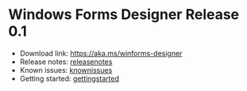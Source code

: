 # Windows Forms Designer Release 0.1

- Download link: https://aka.ms/winforms-designer
- Release notes: [releasenotes](releasenotes.md)
- Known issues: [knownissues](knownissues.md)
- Getting started: [gettingstarted](gettingstarted.md)
